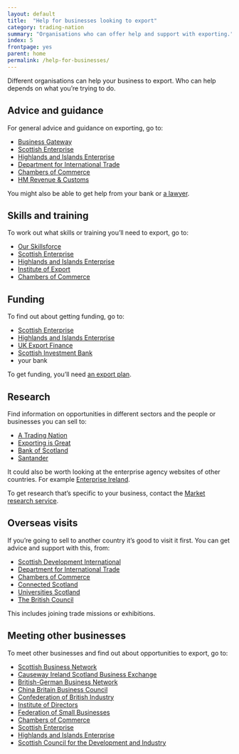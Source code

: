 ```yaml
---
layout: default
title:  "Help for businesses looking to export"
category: trading-nation
summary: "Organisations who can offer help and support with exporting."
index: 5
frontpage: yes
parent: home
permalink: /help-for-businesses/
---
```


<p class="leader">
Different organisations can help your business to export. Who can help depends on what you’re trying to do.</p>

## Advice and guidance
For general advice and guidance on exporting, go to:
* [Business Gateway](https://www.bgateway.com/resources/exporting-the-basics)
* [Scottish Enterprise](https://www.scottish-enterprise.com/support-for-businesses/exports-and-international-markets/why-export/export-advisory-service/export-advisory-service-enquiry)
* [Highlands and Islands Enterprise](http://www.hie.co.uk/business-support/international-trade-support/contact-an-adviser.html)
* [Department for International Trade](https://www.gov.uk/government/organisations/department-for-international-trade/about-our-services)
* [Chambers of Commerce](https://www.scottishchambers.org.uk/chambers/chamber-listing)
* [HM Revenue & Customs](https://www.gov.uk/topic/business-tax/import-export)

You might also be able to get help from your bank or [a lawyer](https://www.lawscot.org.uk/find-a-solicitor/).

## Skills and training
To work out what skills or training you’ll need to export, go to:

*	[Our Skillsforce](https://www.ourskillsforce.co.uk/)
*	[Scottish Enterprise](https://www.scottish-enterprise.com/learning-zone/events-and-webinars)
*	[Highlands and Islands Enterprise](http://www.hie.co.uk/about-hie/events/)
*	[Institute of Export](https://www.export.org.uk/page/training)
*	[Chambers of Commerce](https://www.scottishchambers.org.uk/chambers/chamber-listing)


## Funding
To find out about getting funding, go to:

*	[Scottish Enterprise](https://www.scottish-enterprise.com/support-for-businesses/funding-and-grants/growing-your-business/make-it-to-market)
*	[Highlands and Islands Enterprise](http://www.hie.co.uk/)
*	[UK Export Finance](https://www.gov.uk/government/organisations/uk-export-finance)
*	[Scottish Investment Bank](https://www.scottish-enterprise.com/support-for-businesses/funding-and-grants/accessing-finance-and-attracting-investment/financial-readiness-enquiry)
*	your bank

To get funding, you’ll need [an export plan](https://www.scottish-enterprise.com/support-for-businesses/exports-and-international-markets/need-an-export-plan).


## Research
Find information on opportunities in different sectors and the people or businesses you can sell to:

*	[A Trading Nation](https://www.gov.scot/publications/scotland-a-trading-nation/)
*	[Exporting is Great](https://www.great.gov.uk/)
*	[Bank of Scotland](https://business.bankofscotland.co.uk/business-resource-centre/economic-and-market-insight.html)
*	[Santander](https://en.portal.santandertrade.com/analyse-markets)

It could also be worth looking at the enterprise agency websites of other countries. For example [Enterprise Ireland](https://www.enterprise-ireland.com/en/Publications/Market-Access-Guides/).

To get research that’s specific to your business, contact the [Market research service](https://www.scottish-enterprise.com/support-for-businesses/exports-and-international-markets/why-export/international-market-research/international-market-research-service-enquiry).



## Overseas visits
If you’re going to sell to another country it’s good to visit it first. You can get advice and support with this, from:

*	[Scottish Development International](https://www.sdi.co.uk/about-sdi/contact-us)
*	[Department for International Trade](https://www.gov.uk/government/organisations/department-for-international-trade/about-our-services)
*	[Chambers of Commerce](https://www.scottishchambers.org.uk/chambers/chamber-listing)
*	[Connected Scotland](https://connectedscotland.org/contact/)
*	[Universities Scotland](https://www.universities-scotland.ac.uk/get-in-touch/)
*	[The British Council](https://www.britishcouncil.org/contact)

This includes joining trade missions or exhibitions.


## Meeting other businesses
To meet other businesses and find out about opportunities to export, go to:

*	[Scottish Business Network](https://www.sbn.scot/)
*	[Causeway Ireland Scotland Business Exchange](https://www.causewayexchange.net/)
*	[British-German Business Network](https://www.bgbn.de/)
*	[China Britain Business Council](http://www.cbbc.org/)
*	[Confederation of British Industry](http://www.cbi.org.uk/)
*	[Institute of Directors](https://www.iod.com/)
*	[Federation of Small Businesses](https://www.fsb.org.uk/)
*	[Chambers of Commerce](https://www.scottishchambers.org.uk/)
*	[Scottish Enterprise](https://www.scottish-enterprise.com/)
*	[Highlands and Islands Enterprise](http://www.hie.co.uk/)
*	[Scottish Council for the Development and Industry](https://www.scdi.org.uk/)
